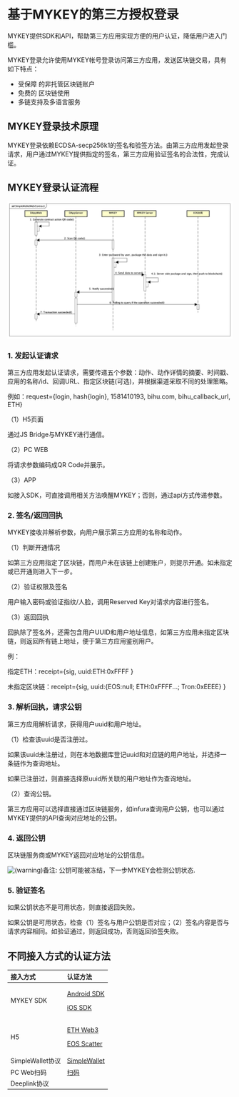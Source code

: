 # 基于MYKEY的第三方授权登录

MYKEY提供SDK和API，帮助第三方应用实现方便的用户认证，降低用户进入门槛。

MYKEY登录允许使用MYKEY帐号登录访问第三方应用，发送区块链交易，具有如下特点：

* 受保障 的非托管区块链账户
* 免费的 区块链使用
* 多链支持及多语言服务

## MYKEY登录技术原理

MYKEY登录依赖ECDSA-secp256k1的签名和验签方法。由第三方应用发起登录请求，用户通过MYKEY提供指定的签名，第三方应用验证签名的合法性，完成认证。

## MYKEY登录认证流程

![](../.gitbook/assets/image%20%284%29.png)

### 1. 发起认证请求

第三方应用发起认证请求，需要传递五个参数：动作、动作详情的摘要、时间戳、应用的名称/id、回调URL、指定区块链\(可选\)，并根据渠道采取不同的处理策略。

例如：request={login, hash{login}, 1581410193, bihu.com, bihu\_callback\_url, ETH}

（1）H5页面

通过JS Bridge与MYKEY进行通信。

（2）PC WEB

将请求参数编码成QR Code并展示。

（3）APP

如接入SDK，可直接调用相关方法唤醒MYKEY；否则，通过api方式传递参数。  


### 2. 签名/返回回执

MYKEY接收并解析参数，向用户展示第三方应用的名称和动作。

（1）判断开通情况

如第三方应用指定了区块链，而用户未在该链上创建账户，则提示开通。如未指定或已开通则进入下一步。

（2）验证权限及签名

用户输入密码或验证指纹/人脸，调用Reserved Key对请求内容进行签名。

（3）返回回执

回执除了签名外，还需包含用户UUID和用户地址信息，如第三方应用未指定区块链，则返回所有链上地址，便于第三方应用鉴别用户。

例：

指定ETH：receipt={sig, uuid:ETH:0xFFFF }

未指定区块链：receipt={sig, uuid:{EOS:null; ETH:0xFFFF...; Tron:0xEEEE}  }

### 3. 解析回执，请求公钥

第三方应用解析请求，获得用户uuid和用户地址。

（1）检查该uuid是否注册过。

如果该uuid未注册过，则在本地数据库登记uuid和对应链的用户地址，并选择一条链作为查询地址。

如果已注册过，则直接选择原uuid所关联的用户地址作为查询地址。

（2）查询公钥。

第三方应用可以选择直接通过区块链服务，如infura查询用户公钥，也可以通过MYKEY提供的API查询对应地址的公钥。

### 4. 返回公钥

区块链服务商或MYKEY返回对应地址的公钥信息。

![\(warning\)](https://confluence.inner-bihu.com/s/en_US/7901/04c8b7bf0a5b4889210956b8230224e43d124b25/_/images/icons/emoticons/warning.svg)备注: 公钥可能被冻结，下一步MYKEY会检测公钥状态.

### 5. 验证签名

如果公钥状态不是可用状态，则直接返回失败。

如果公钥是可用状态，检查（1）签名与用户公钥是否对应；（2）签名内容是否与请求内容相同。如验证通过，则返回成功，否则返回验签失败。

## 不同接入方式的认证方法

<table>
  <thead>
    <tr>
      <th style="text-align:left">&#x63A5;&#x5165;&#x65B9;&#x5F0F;</th>
      <th style="text-align:left">&#x8BA4;&#x8BC1;&#x65B9;&#x6CD5;</th>
    </tr>
  </thead>
  <tbody>
    <tr>
      <td style="text-align:left">MYKEY SDK</td>
      <td style="text-align:left">
        <p><a href="../integrate-with-mykey/integration-android/transfer.md">Android SDK</a>
        </p>
        <p><a href="../integrate-with-mykey/integration-ios/transfer.md">iOS SDK</a>
        </p>
      </td>
    </tr>
    <tr>
      <td style="text-align:left">H5</td>
      <td style="text-align:left">
        <p><a href="../integrate-with-mykey/h5/eth.md#mykey-yan-qian-fang-shi">ETH Web3</a>
        </p>
        <p><a href="../integrate-with-mykey/h5/eos.md#mykey-yan-qian-fang-shi">EOS Scatter</a>
        </p>
      </td>
    </tr>
    <tr>
      <td style="text-align:left">SimpleWallet&#x534F;&#x8BAE;</td>
      <td style="text-align:left"><a href="../integrate-with-mykey/simplewallet.md#qian-ming">SimpleWallet</a>
      </td>
    </tr>
    <tr>
      <td style="text-align:left">PC Web&#x626B;&#x7801;</td>
      <td style="text-align:left"><a href="../integrate-with-mykey/scan.md#qian-ming">&#x626B;&#x7801;</a>
      </td>
    </tr>
    <tr>
      <td style="text-align:left">Deeplink&#x534F;&#x8BAE;</td>
      <td style="text-align:left"></td>
    </tr>
  </tbody>
</table>

